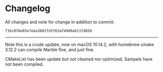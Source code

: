 Changelog
====

All changes and note for change in addition to commit:

```
f16c076e65e7e4a3601fd1f63af49d0a6117d826
```

--------


Note this is a crude update, now on macOS 10.14.2, with homebrew cmake 3.12.2
can compile Marble fine, and just fine.

CMakeList has been update but not cleaned nor optimized.
Sampels have not been compiled.



